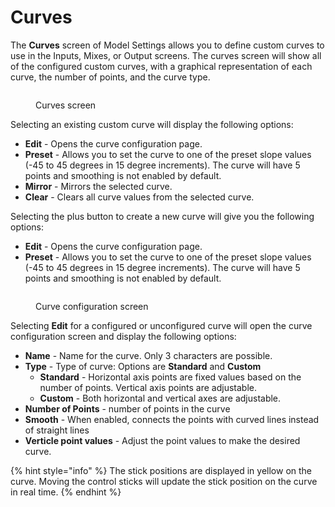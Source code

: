 # Curves

The **Curves** screen of Model Settings allows you to define custom curves to use in the Inputs, Mixes, or Output screens. The curves screen will show all of the configured custom curves, with a graphical representation of each curve, the number of points, and the curve type. &#x20;

<figure><img src="/.gitbook/assets/curve1.png" alt=""><figcaption><p>Curves screen</p></figcaption></figure>

Selecting an existing custom curve will display the following options:

* **Edit** - Opens the curve configuration page.
* **Preset** - Allows you to set the curve to one of the preset slope values (-45 to 45 degrees in 15 degree increments). The curve will have 5 points and smoothing is not enabled by default.
* **Mirror** - Mirrors the selected curve.
* **Clear** - Clears all curve values from the selected curve.

Selecting the plus button to create a new curve will give you the following options:

* **Edit** - Opens the curve configuration page.
* **Preset** - Allows you to set the curve to one of the preset slope values (-45 to 45 degrees in 15 degree increments). The curve will have 5 points and smoothing is not enabled by default.

<figure><img src="/.gitbook/assets/curves2.png" alt=""><figcaption><p>Curve configuration screen</p></figcaption></figure>

Selecting **Edit** for a configured or unconfigured curve will open the curve configuration screen and display the following options:

* **Name** - Name for the curve. Only 3 characters are possible.
* **Type** - Type of curve: Options are **Standard** and **Custom**
  * **Standard** - Horizontal axis points are fixed values based on the number of points. Vertical axis points are adjustable.
  * **Custom** - Both horizontal and vertical axes are adjustable.
* **Number of Points** - number of points in the curve
* **Smooth** - When enabled, connects the points with curved lines instead of straight lines
* **Verticle point values** - Adjust the point values to make the desired curve.

{% hint style="info" %}
The stick positions are displayed in yellow on the curve. Moving the control sticks will update the stick position on the curve in real time.
{% endhint %}
